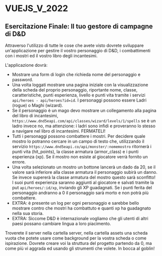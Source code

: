 # VUEJS_V_2022

## Esercitazione Finale: Il tuo gestore di campagne di D&D

Attraverso l'utilizzo di tutte le cose che avete visto dovrete sviluppare un'applicazione per gestire il vostro personaggio di D&D, i combattimenti con i mostri ed il vostro libro degli incantesimi.

L'applicazione dovrà:

-   Mostrare una form di login che richieda nome del personaggio e password.
-   Una volta loggati mostrare una pagina iniziale con la visualizzazione della scheda del proprio personaggio, riportante nome, classe, caratteristiche, punti esperienza, livello e punti vita tramite i servizi `api/heroes - api/heroes?id=id`. I personaggi possono essere Ladri (rogue) o Maghi (wizard).
-   Se il personaggio è un mago devo mostrare un collegamento alla pagina del libro di incantesimi, `https://www.dnd5eapi.com/api/classes/wizard/levels/1/spells` se è un ladro invece no, ma attenzione: i ladri sono infidi e proveranno lo stesso a navigare nel libro di incantesimi. FERMATELI!
-   Tutti i personaggi possono combattere i mostri. Per decidere quale mostro lo potranno cercare in un campo di testo che, utilizzando il servizio `https://www.dnd5eapi.co/api/monster/:nomemostro` ritornerà i punti vita (hit_points), la classe armatura (armor_class) e i punti esperienza (xp). Se il mostro non esiste al giocatore verrà fornito un errore.
-   Una volta selezionato un mostro un bottone lancerà un dado da 20, se il valore sarà inferiore alla classe armatura il personaggio subirà un danno. Se invece supererà la classe armatura del mostro questo sarà sconfitto! I suoi punti experienza saranno aggiunti al giocatore e salvati tramite la put `api/heroes/:id/xp`, inviando gli XP guadagnati. Se i punti ferita del personaggio andranno a 0 il personaggio sarà morto e non potrà più combattere.
-   EXTRA: è presente un log per ogni personaggio e sarebbe bello mostrare contro che mostri ha combattuto e quanti xp ha guadagnato nella sua storia.
-   EXTRA: Siccome D&D è internazionale vogliamo che gli utenti di altri paesi possano cambiare lingua a loro piacimento.

Troverete il server nella cartella server, nella cartella assets una scheda vuota che potete usare come background per la vostra scheda o come ispirazione. Dovrete creare voi la struttura del progetto partendo da 0, ma come più vi aggrada ed usando gli strumenti che volete. In bocca al goblin!
